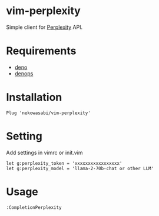 # vim-perplexity

Simple client for [Perplexity](https://docs.perplexity.ai/) API.

# Requirements

- [deno](https://deno.land/)
- [denops](https://github.com/vim-denops/denops.vim)

# Installation

```
Plug 'nekowasabi/vim-perplexity'
```

# Setting

Add settings in vimrc or init.vim

```
let g:perplexity_token = 'xxxxxxxxxxxxxxxxx'
let g:perplexity_model = 'llama-2-70b-chat or other LLM'
```

# Usage

```
:CompletionPerplexity
```
